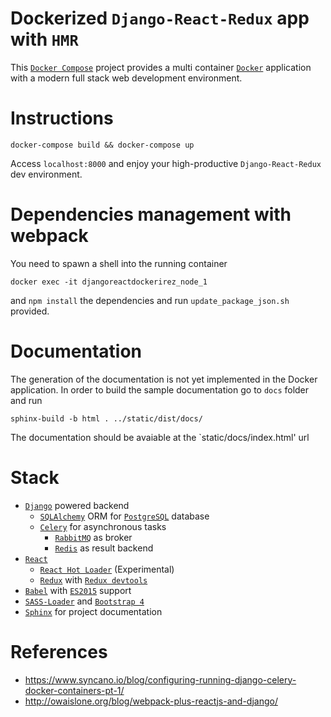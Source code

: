 Dockerized `Django-React-Redux` app with `HMR`
==============================================
This [`Docker Compose`] project provides a multi container [`Docker`] application with a modern full stack web development environment.

Instructions
============
```
docker-compose build && docker-compose up
```

Access `localhost:8000` and enjoy your high-productive `Django-React-Redux` dev environment.


Dependencies management with webpack
===================================
You need to spawn a shell into the running container

```
docker exec -it djangoreactdockerirez_node_1
```

and `npm install` the dependencies and run `update_package_json.sh` provided.

Documentation
=============
The generation of the documentation is not yet implemented in the Docker application. In order to build the sample documentation go to `docs` folder and run

```
sphinx-build -b html . ../static/dist/docs/
```

The documentation should be avaiable at the `static/docs/index.html' url

Stack
========

* [`Django`] powered backend
  * [`SQLAlchemy`] ORM for [`PostgreSQL`] database
  * [`Celery`] for asynchronous tasks
    * [`RabbitMQ`] as broker
    * [`Redis`] as result backend
* [`React`]
  * [`React Hot Loader`] (Experimental)
  * [`Redux`] with [`Redux devtools`]
* [`Babel`] with [`ES2015`] support
* [`SASS-Loader`] and [`Bootstrap 4`]
* [`Sphinx`] for project documentation


References
==========
* https://www.syncano.io/blog/configuring-running-django-celery-docker-containers-pt-1/
* http://owaislone.org/blog/webpack-plus-reactjs-and-django/


[`Babel`]: https://babeljs.io/
[`Bootstrap 4`]: https://v4-alpha.getbootstrap.com/
[`Celery`]: http://www.celeryproject.com
[`Django`]: https://www.djangoproject.com/
[`Docker Compose`]: https://docs.docker.com/compose/
[`Docker`]: https://docs.docker.com/
[`ES2015`]: https://babeljs.io/learn-es2015/
[`PostgreSQL`]: https://www.postgresql.org/
[`RabbitMQ`]: https://www.rabbitmq.com/
[`React Hot Loader`]: https://github.com/gaearon/react-hot-loader
[`React`]: https://facebook.github.io/react/
[`Redis`]: https://redis.io/
[`Redux devtools`]: https://github.com/gaearon/redux-devtools
[`Redux`]: http://redux.js.org/
[`SASS-Loader`]: https://github.com/jtangelder/sass-loader
[`SQLAlchemy`]: http://www.sqlalchemy.org/
[`Sphinx`]: http://www.sphinx-doc.org/en/1.5.1/
